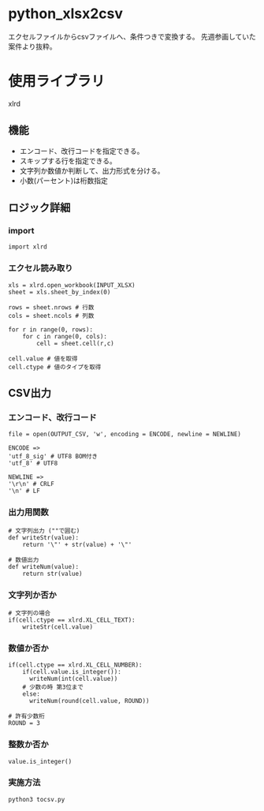 # python_xlsx2csv
エクセルファイルからcsvファイルへ、条件つきで変換する。
先週参画していた案件より抜粋。

# 使用ライブラリ
xlrd

## 機能
- エンコード、改行コードを指定できる。
- スキップする行を指定できる。
- 文字列か数値か判断して、出力形式を分ける。
- 小数(パーセント)は桁数指定

## ロジック詳細

### import

```
import xlrd
```

### エクセル読み取り
```
xls = xlrd.open_workbook(INPUT_XLSX)
sheet = xls.sheet_by_index(0)

rows = sheet.nrows # 行数 
cols = sheet.ncols # 列数

for r in range(0, rows):
    for c in range(0, cols):
        cell = sheet.cell(r,c)
```

```
cell.value # 値を取得
cell.ctype # 値のタイプを取得
```

##  CSV出力
### エンコード、改行コード

```
file = open(OUTPUT_CSV, 'w', encoding = ENCODE, newline = NEWLINE)
```
```
ENCODE =>
'utf_8_sig' # UTF8 BOM付き
'utf_8' # UTF8
```
```
NEWLINE =>
'\r\n' # CRLF
'\n' # LF
```

### 出力用関数

```
# 文字列出力 (""で囲む)
def writeStr(value):
    return '\"' + str(value) + '\"'

# 数値出力
def writeNum(value):
    return str(value)
```

### 文字列か否か

```
# 文字列の場合
if(cell.ctype == xlrd.XL_CELL_TEXT):
    writeStr(cell.value)
```

### 数値か否か

```
if(cell.ctype == xlrd.XL_CELL_NUMBER):
    if(cell.value.is_integer()):
      writeNum(int(cell.value))
    # 少数の時 第3位まで
    else:
      writeNum(round(cell.value, ROUND))        
```
```
# 許有少数桁
ROUND = 3
```

### 整数か否か

```
value.is_integer()
```

### 実施方法

```
python3 tocsv.py
```
